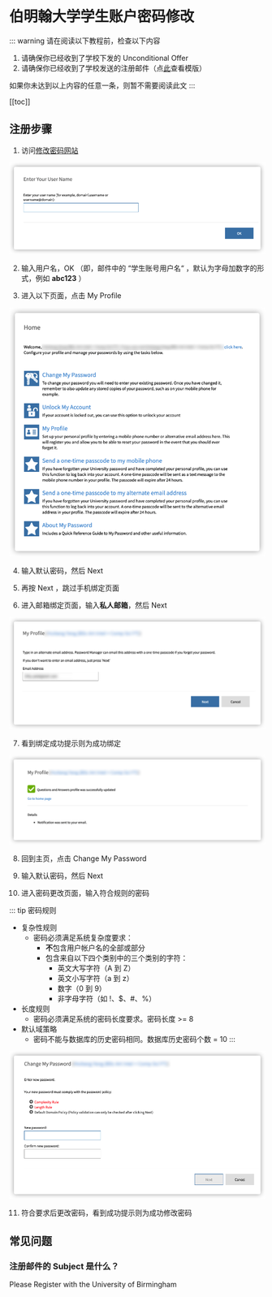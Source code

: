 # 伯明翰大学学生账户密码修改

::: warning
请在阅读以下教程前，检查以下内容

1. 请确保你已经收到了学校下发的 Unconditional Offer
2. 请确保你已经收到了学校发送的注册邮件（点[此](https://cdn.iuob.uk/help/details/enrolled/account/UoB-Student-Registration-Email-Template.png)查看模版）

如果你未达到以上内容的任意一条，则暂不需要阅读此文
:::

[[toc]]


## 注册步骤

1. 访问[修改密码网站](https://my.password.bham.ac.uk/)

![Enter Username](./1.enter-username.png)

2. 输入用户名，OK （即，邮件中的 “学生账号用户名“ ，默认为字母加数字的形式，例如 **abc123** ）

3. 进入以下页面，点击 My Profile

![Password Dashboard](./2.password-dashboard.png)

4. 输入默认密码，然后 Next

5. 再按 Next ，跳过手机绑定页面

6. 进入邮箱绑定页面，输入**私人邮箱**，然后 Next

![Binding Personal Email](./3.binding-personal-email.png)

7. 看到绑定成功提示则为成功绑定

![Binding Successful](./4.binding-successful.png)

8. 回到主页，点击 Change My Password 

9. 输入默认密码，然后 Next

10. 进入密码更改页面，输入符合规则的密码

::: tip 密码规则
* 复杂性规则 
  * 密码必须满足系统复杂度要求： 
    * **不**包含用户帐户名的全部或部分 
    * 包含来自以下四个类别中的三个类别的字符： 
      * 英文大写字符（A 到 Z） 
      * 英文小写字符（a 到 z） 
      * 数字（0 到 9） 
      * 非字母字符（如 !、$、#、%） 
* 长度规则 
  * 密码必须满足系统的密码长度要求。密码长度 >= 8 
* 默认域策略
  * 密码不能与数据库的历史密码相同。数据库历史密码个数 = 10
:::

![Change Password](./5.change-password.png)

11. 符合要求后更改密码，看到成功提示则为成功修改密码


## 常见问题

### 注册邮件的 Subject 是什么？

Please Register with the University of Birmingham